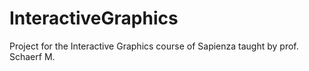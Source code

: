 # InteractiveGraphics

Project for the Interactive Graphics course of Sapienza taught by prof. Schaerf M.
